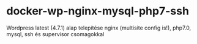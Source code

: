 # docker-wp-nginx-mysql-php7-ssh
Wordpress latest (4.7.1) alap telepítése nginx (multisite config is!), php7.0, mysql, ssh és supervisor csomagokkal
